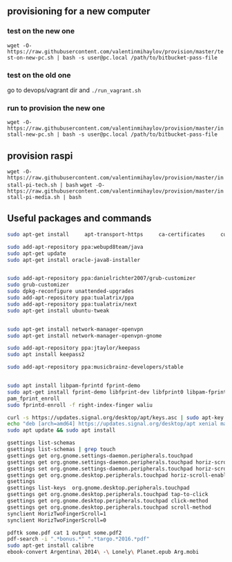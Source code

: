 ## provisioning for a new computer

### test on the new one

`wget -O- https://raw.githubusercontent.com/valentinmihaylov/provision/master/test-on-new-pc.sh | bash -s user@pc.local /path/to/bitbucket-pass-file`

### test on the old one

go to devops/vagrant dir and
`./run_vagrant.sh`

### run to provision the new one

`wget -O- https://raw.githubusercontent.com/valentinmihaylov/provision/master/install-new-pc.sh | bash -s user@pc.local /path/to/bitbucket-pass-file`

## provision raspi

`wget -O- https://raw.githubusercontent.com/valentinmihaylov/provision/master/install-pi-tech.sh | bash`
`wget -O- https://raw.githubusercontent.com/valentinmihaylov/provision/master/install-pi-media.sh | bash`

## Useful packages and commands

```bash
sudo apt-get install     apt-transport-https     ca-certificates     curl     software-properties-common

sudo add-apt-repository ppa:webupd8team/java
sudo apt-get update
sudo apt-get install oracle-java8-installer


sudo add-apt-repository ppa:danielrichter2007/grub-customizer
sudo grub-customizer
sudo dpkg-reconfigure unattended-upgrades
sudo add-apt-repository ppa:tualatrix/ppa
sudo add-apt-repository ppa:tualatrix/next
sudo apt-get install ubuntu-tweak


sudo apt-get install network-manager-openvpn
sudo apt-get install network-manager-openvpn-gnome

sudo add-apt-repository ppa:jtaylor/keepass
sudo apt install keepass2

sudo add-apt-repository ppa:musicbrainz-developers/stable


sudo apt install libpam-fprintd fprint-demo
sudo apt-get install fprint-demo libfprint-dev libfprint0 libpam-fprint aes2501-wy
pam_fprint_enroll
sudo fprintd-enroll -f right-index-finger waliu

curl -s https://updates.signal.org/desktop/apt/keys.asc | sudo apt-key add -
echo "deb [arch=amd64] https://updates.signal.org/desktop/apt xenial main" | sudo tee -a /etc/apt/sources.list.d/signal-xenial.list
sudo apt update && sudo apt install

gsettings list-schemas
gsettings list-schemas | grep touch
gsettings get org.gnome.settings-daemon.peripherals.touchpad
gsettings get org.gnome.settings-daemon.peripherals.touchpad horiz-scroll-enabled
gsettings set org.gnome.settings-daemon.peripherals.touchpad horiz-scroll-enabled "false"
gsettings get org.gnome.desktop.peripherals.touchpad horiz-scroll-enabled
gsettings
gsettings list-keys  org.gnome.desktop.peripherals.touchpad
gsettings get org.gnome.desktop.peripherals.touchpad tap-to-click
gsettings get org.gnome.desktop.peripherals.touchpad click-method
gsettings get org.gnome.desktop.peripherals.touchpad scroll-method
synclient HorizTwoFingerScroll=1
synclient HorizTwoFingerScroll=0

pdftk some.pdf cat 1 output some.pdf2
pdf-search -i ".*bonus.*" ".*targo.*2016.*pdf"
sudo apt-get install calibre
ebook-convert Argentina\ 2014\ -\ Lonely\ Planet.epub Arg.mobi
```
